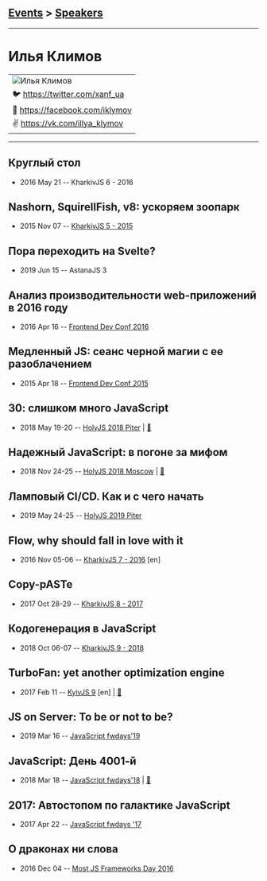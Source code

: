 ## [Events](../README.md) > [Speakers](../speakers.md)
---

# Илья Климов

| |
| --- |
| ![Илья Климов](https://avatars.io/twitter/xanf_ua/large)
| :bird:  [https:&#x2F;&#x2F;twitter.com&#x2F;xanf_ua](https://twitter.com/xanf_ua)
| :blue_book:  [https:&#x2F;&#x2F;facebook.com&#x2F;iklymov](https://facebook.com/iklymov)
| :v:  [https:&#x2F;&#x2F;vk.com&#x2F;illya_klymov](https://vk.com/illya_klymov)

---
## Круглый стол
- 2016 May 21 -- KharkivJS 6 - 2016    
## Nashorn, SquirellFish, v8: ускоряем зоопарк
- 2015 Nov 07 -- [KharkivJS 5 - 2015](https://www.youtube.com/watch?v=tXfSQL3RkPQ)    
## Пора переходить на Svelte?
- 2019 Jun 15 -- AstanaJS 3    
## Анализ производительности web-приложений в 2016 году
- 2016 Apr 16 -- [Frontend Dev Conf 2016](https://www.youtube.com/watch?v=JIkWFrHL0xo)    
## Медленный JS: сеанс черной магии с ее разоблачением
- 2015 Apr 18 -- [Frontend Dev Conf 2015](https://www.youtube.com/watch?v=ZAJmJmKWNPw)    
## 30: слишком много JavaScript
- 2018 May 19-20 -- [HolyJS 2018 Piter](https://youtu.be/ZCQuIV4sftI)  | [:notebook:](https://assets.ctfassets.net/nn534z2fqr9f/5atzdSm2BaQiiE4K8YSkyk/0223bac6e570274836e9b47ac9d148c9/Illya_Klymov_30_2.pdf)  
## Надежный JavaScript: в погоне за мифом
- 2018 Nov 24-25 -- [HolyJS 2018 Moscow](https://www.youtube.com/watch?v=o9zh5EHrpQA)  | [:notebook:](https://assets.ctfassets.net/nn534z2fqr9f/55vEG1RMOQGWcwGUOIcCsc/cb364415978ff1b111369eba8d323c18/Ilya_Klimov_Nadezhnyy_JavaScript__v_pogone_za_mifom.pdf)  
## Ламповый CI&#x2F;CD. Как и с чего начать
- 2019 May 24-25 -- [HolyJS 2019 Piter](https://youtu.be/CwU-OiS_PEQ)    
## Flow, why should fall in love with it
- 2016 Nov 05-06 -- [KharkivJS 7 - 2016](https://www.youtube.com/watch?v=GEo3XIJw8HM) [en]   
## Copy-pASTe
- 2017 Oct 28-29 -- [KharkivJS 8 - 2017](https://www.youtube.com/watch?v=dyvPGRor-Q0)    
## Кодогенерация в JavaScript
- 2018 Oct 06-07 -- [KharkivJS 9 - 2018](https://www.youtube.com/watch?v=szIOPA_uwUc)    
## TurboFan: yet another optimization engine
- 2017 Feb 11 -- [KyivJS 9](https://www.youtube.com/watch?v=VUyqHzF1yXM) [en] | [:notebook:](https://docs.google.com/presentation/d/1uO_tx78nEG5Q7wh2MIfzLo5KjjEgBs_RMmSL9UQQQgI/edit)  
## JS on Server: To be or not to be?
- 2019 Mar 16 -- [JavaScript fwdays&#39;19](https://fwdays.com/en/event/js-fwdays-2019/review/js-on-server-to-be-or-not-to-be)    
## JavaScript: День 4001-й
- 2018 Mar 18 -- [JavaScript fwdays&#39;18](https://youtu.be/jzaZlEOSwoA)  | [:notebook:](https://www.slideshare.net/fwdays/javascript-4001)  
## 2017: Автостопом по галактике JavaScript
- 2017 Apr 22 -- [JavaScript fwdays &#39;17](https://frameworksdays.com/event/js-frameworks-day-2017/review/javascript-galactic-avtostop)    
## О драконах ни слова
- 2016 Dec 04 -- [Most JS Frameworks Day 2016](https://frameworksdays.com/event/most-js-fwdays-2016/review/no-words-about-dragons)    
